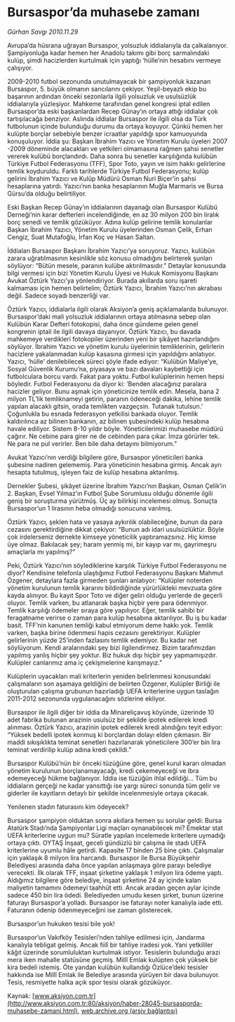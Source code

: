 # Bursaspor’da muhasebe zamanı

*Gürhan Savgı 2010.11.29*

<font class="agenda2NewsSpot">
 Avrupa’da hüsrana uğrayan Bursaspor, yolsuzluk iddialarıyla da çalkalanıyor. Şampiyonluğa kadar hemen her Anadolu takımı gibi borç sarmalındaki kulüp, şimdi hacizlerden kurtulmak için yaptığı ‘hülle’nin hesabını vermeye çalışıyor.
</font>
<font class="newsDetail">
 <p>
  <p class="MsoNormal">
   2009-2010 futbol sezonunda unutulmayacak bir şampiyonluk kazanan Bursaspor, 5. büyük olmanın sancılarını çekiyor. Yeşil-beyazlı ekip bu başarının ardından önceki sezonlarla ilgili yolsuzluk ve usulsüzlük iddialarıyla yüzleşiyor. Mahkeme tarafından genel kongresi iptal edilen Bursaspor’da eski başkanlardan Recep Günay’ın ortaya attığı iddialar çok tartışılacağa benziyor. Aslında iddialar Bursaspor ile ilgili olsa da Türk futbolunun içinde bulunduğu durumu da ortaya koyuyor. Çünkü hemen her kulüpte borçlar sebebiyle benzer icraatlar yapıldığı spor kamuoyunda konuşuluyor. İddia şu: Başkan İbrahim Yazıcı ve Yönetim Kurulu üyeleri 2007 -2009 döneminde alacakları ve yetkileri olmamasına rağmen şahsi senetler vererek kulübü borçlandırdı. Daha sonra bu senetler karşılığında kulübün Türkiye Futbol Federasyonu (TFF), Spor Toto, yayın ve isim hakkı gelirlerine temlik koyduruldu. Farklı tarihlerde Türkiye Futbol Federasyonu; kulüp gelirini İbrahim Yazıcı ve Kulüp Müdürü Osman Nuri Biçer’in şahsi hesaplarına yatırdı. Yazıcı’nın banka hesaplarının Muğla Marmaris ve Bursa Gürsu’da olduğu belirtiliyor.
   <span>
   </span>
  </p>
  <p class="MsoNormal">
   Eski Başkan Recep Günay’ın iddialarının dayanağı olan Bursaspor Kulübü Derneği’nin karar defterleri incelendiğinde, en az 30 milyon 200 bin liralık borç senedi ve temlik gözüküyor. Adına kulüp gelirine temlik konulanlar Başkan İbrahim Yazıcı, Yönetim Kurulu üyelerinden Osman Çelik, Erhan Cengiz, Suat Mutafoğlu, İrfan Koç ve Hasan Saltan.
  </p>
  <p class="MsoNormal">
   İddiaları Bursaspor Başkanı İbrahim Yazıcı’ya soruyoruz. Yazıcı, kulübün zarara uğratılmasının kesinlikle söz konusu olmadığını belirterek şunları söylüyor: “Bütün mesele, paranın kulübe aktırılmasıdır.” Detaylar konusunda bilgi vermesi için bizi Yönetim Kurulu Üyesi ve Hukuk Komisyonu Başkanı Avukat Öztürk Yazcı’ya yönlendiriyor. Burada akıllarda soru işareti kalmaması için hemen belirtelim; Öztürk Yazıcı, İbrahim Yazıcı’nın akrabası değil. Sadece soyadı benzerliği var.
  </p>
  <p class="MsoNormal">
   Öztürk Yazıcı, iddialarla ilgili olarak Aksiyon’a geniş açıklamalarda bulunuyor. Bursaspor’daki mali yolsuzluk iddialarının ortaya atılmasına sebep olan Kulübün Karar Defteri fotokopisi, daha önce gündeme gelen genel kongrenin iptali ile ilgili davaya dayanıyor. Öztürk Yazıcı, bu davada mahkemeye verdikleri fotokopiler üzerinden yeni bir şikâyet hazırlandığını söylüyor. İbrahim Yazıcı ve yönetim kurulu üyelerinin temliklerinin, gelirlerin hacizlere yakalanmadan kulüp kasasına girmesi için yapıldığını anlatıyor. Yazıcı, ‘hülle’ denilebilecek süreci şöyle ifade ediyor: “Kulübün Maliye’ye, Sosyal Güvenlik Kurumu’na, piyasaya ve bazı davaları kaybettiği için futbolculara borcu vardı. Fakat para yoktu. Futbol kulüplerinin hemen hepsi böyledir. Futbol Federasyonu da diyor ki: ‘Benden alacağınız paralara hacizler geliyor. Bunu aşmak için yöneticinize temlik edin. Mesela, bana 2 milyon TL’lik temliknameyi getirin, paranın ödeneceği dakika, lehine temlik yapılan alacaklı gitsin, orada temlikten vazgeçsin. Tutanak tutulsun.’ Çoğunlukla bu esnada federasyon yetkilisi bankada oluyor. Temlik kaldırılınca az bilinen bankanın, az bilinen şubesindeki kulüp hesabına havale ediliyor. Sistem 8-10 yıldır böyle. Yöneticilerimizi muhasebe müdürü çağırır. Ne cebine para girer ne de cebinden para çıkar. İmza görürler tek. Ne para ne pul verirler. Ben bile daha detayını bilmiyorum.”
  </p>
  <p class="MsoNormal">
   Avukat Yazıcı’nın verdiği bilgilere göre, Bursaspor yöneticileri banka şubesine nadiren gelememiş. Para yöneticinin hesabına girmiş. Ancak ayrı hesapta tutulmuş, işleyen faiz de kulüp hesabına aktarılmış.
  </p>
  <p class="MsoNormal">
   Dernekler Şubesi, şikâyet üzerine İbrahim Yazıcı’nın Başkan, Osman Çelik’in 2. Başkan, Evsel Yılmaz’ın Futbol Şube Sorumlusu olduğu dönemle ilgili geniş bir soruşturma yürütmüş. Üç ay bilirkişi incelemesi olmuş. Sonuçta Bursaspor’un 1 lirasının heba olmadığı sonucuna varılmış.
  </p>
  <p class="MsoNormal">
   Öztürk Yazıcı, şeklen hata ve yasaya aykırılık olabileceğine, bunun da para cezasını gerektirdiğine dikkat çekiyor: “Bunun adı idari usulsüzlüktür. Böyle çok irdelerseniz dernekte kimseye yöneticilik yaptıramazsınız. Hiç kimse üye olmaz. Bakılacak şey; haram yenmiş mi, bir kayıp var mı, gayrimeşru amaçlarla mı yapılmış?”
  </p>
  <p class="MsoNormal">
   Peki, Öztürk Yazıcı’nın söylediklerine karşılık Türkiye Futbol Federasyonu ne diyor? Kendisine telefonla ulaştığımız Futbol Federasyonu Başkanı Mahmut Özgener, detaylara fazla girmeden şunları anlatıyor: “Kulüpler noterden yönetim kurulunun temlik kararını bildirdiğinde yürürlükteki mevzuata göre kayda alınıyor. Bu kayıt Spor Toto ve diğer geliri olduğu yerlerde de geçerli oluyor. Temlik varken, bu atlanarak başka hiçbir yere para ödenmiyor. Temlik karşılığı ödemeler sıraya göre yapılıyor. Eğer, temlik sahibi bir feragatname verirse o zaman para kulüp hesabına aktarılıyor. Bu iş bu kadar basit. TFF’nin kanunen temliği kabul etmiyorum deme hakkı yok. Temlik varken, başka birine ödenmesi hapis cezasını gerektiriyor. Kulüpler gelirlerinin yüzde 25’inden fazlasını temlik edemiyor. Bu kadar net söylüyorum. Kendi aralarındaki şey bizi ilgilendirmez. Bizim tarafımızdan yapılmış yanlış hiçbir şey yoktur. Biz hukuk dışı hiçbir şey yapmamışızdır. Kulüpler canlarımız ama iç çekişmelerine karışmayız.”
  </p>
  <p class="MsoNormal">
   Kulüplerin uyacakları mali kriterlerin yeniden belirlenmesi konusundaki çalışmaların son aşamaya geldiğini de belirten Özgener, Kulüpler Birliği ile oluşturulan çalışma grubunun hazırladığı UEFA kriterlerine uygun taslağın 2011-2012 sezonunda uygulanacağını sözlerine ekliyor.
  </p>
  <p class="MsoNormal">
   Bursaspor ile ilgili diğer bir iddia da Minareliçavuş köyünde, üzerinde 10 adet fabrika bulunan arazinin usulsüz bir şekilde ipotek edilerek kredi alınması. Öztürk Yazıcı, arazinin ipotek edilerek kredi alındığını teyit ediyor: “Yüksek bedelli ipotek konmuş ki borçlardan dolayı elden çıkmasın. Bir maddi sıkışıklıkta teminat senetleri hazırlanarak yöneticilere 300’er bin lira teminat verdirilip kulüp adına kredi çekildi.”
  </p>
  <p class="MsoNormal">
   Bursaspor Kulübü’nün bir önceki tüzüğüne göre, genel kurul kararı olmadan yönetim kurulunun borçlanamayacağı, kredi çekemeyeceği ve ibra edemeyeceği hükme bağlanıyor. İddia ise tüzüğün ihlal edildiği… Tüm bu iddiaların gerçeği ne kadar yansıttığı ise yargı süreci sonunda tüm gelir ve giderler ile kayıtların detaylı bir şekilde incelenmesiyle ortaya çıkacak.
  </p>
  <p class="MsoNormal">
   Yenilenen stadın faturasını kim ödeyecek?
   <span>
   </span>
  </p>
  <p class="MsoNormal">
   Bursaspor şampiyon olduktan sonra akıllara hemen şu sorular geldi: Bursa Atatürk Stadı’nda Şampiyonlar Ligi maçları oynanabilecek mi? Emektar stat UEFA kriterlerine uygun mu? Süratle yapılan incelemede kriterlere uymadığı ortaya çıktı. OYTAŞ İnşaat, geceli gündüzlü bir çalışma ile stadı UEFA kriterlerine uyumlu hâle getirdi. Kapasite 17 binden 25 bine çıktı. Çalışmalar için yaklaşık 8 milyon lira harcandı. Bursaspor ile Bursa Büyükşehir Belediyesi arasında daha önce yapılan anlaşmaya göre parayı belediye verecekti. İlk olarak TFF, inşaat şirketine yaklaşık 1 milyon lira ödeme yaptı. Aldığımız bilgilere göre belediye, inşaat şirketine 24 ay içinde kalan maliyetin tamamını ödemeyi taahhüt etti. Ancak aradan geçen aylar içinde sadece 450 bin lira ödedi. Belediyeden umudu kesen şirket, bunun üzerine faturayı Bursaspor’a yolladı. Bursaspor ise faturayı noter kanalıyla iade etti. Faturanın ödenip ödenmeyeceğini ise zaman gösterecek.
  </p>
  <p class="MsoNormal">
   Bursaspor’un hukuken tesisi bile yok!
   <span>
   </span>
  </p>
  <p class="MsoNormal">
   Bursaspor’un Vakıfköy Tesisleri’nden tahliye edilmesi için, Jandarma kanalıyla tebligat gelmiş. Ancak fiilî bir tahliye iradesi yok. Yani yetkililer kâğıt üzerinde sorumluluktan kurtulmak istiyor. Tesislerin bulunduğu arazi mera iken mahalle statüsüne geçmiş. Millî Emlak kulüpten çok yüksek bir kira bedeli istemiş. Öte yandan
   <span>
   </span>
   kulübün kullandığı Özlüce’deki tesisler hakkında ise Millî Emlak ile Belediye arasında yürüyen bir dava bulunuyor. Tesis, resmiyette halka açık spor tesisi olarak gözüküyor.
  </p>
 </p>
</font>

Kaynak: [www.aksiyon.com.tr](http://www.aksiyon.com.tr:80/aksiyon/haber-28045-bursasporda-muhasebe-zamani.html), [web.archive.org (arşiv bağlantısı)](http://web.archive.org/web/20101204110948/http://www.aksiyon.com.tr:80/aksiyon/haber-28045-bursasporda-muhasebe-zamani.html)
